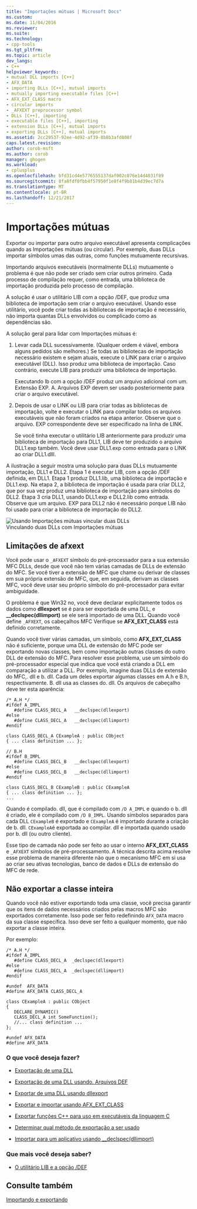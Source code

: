 ```yaml
---
title: "Importações mútuas | Microsoft Docs"
ms.custom: 
ms.date: 11/04/2016
ms.reviewer: 
ms.suite: 
ms.technology:
- cpp-tools
ms.tgt_pltfrm: 
ms.topic: article
dev_langs:
- C++
helpviewer_keywords:
- mutual DLL imports [C++]
- AFX_DATA
- importing DLLs [C++], mutual imports
- mutually importing executable files [C++]
- AFX_EXT_CLASS macro
- circular imports
- _AFXEXT preprocessor symbol
- DLLs [C++], importing
- executable files [C++], importing
- extension DLLs [C++], mutual imports
- exporting DLLs [C++], mutual imports
ms.assetid: 2cc29537-92ee-4d92-af39-8b8b3afd808f
caps.latest.revision: 
author: corob-msft
ms.author: corob
manager: ghogen
ms.workload:
- cplusplus
ms.openlocfilehash: bfd31cd4e5776555137daf002c076e14d4031f89
ms.sourcegitcommit: 8fa8fdf0fbb4f57950f1e8f4f9b81b4d39ec7d7a
ms.translationtype: MT
ms.contentlocale: pt-BR
ms.lasthandoff: 12/21/2017
---
```

# <a name="mutual-imports"></a>Importações mútuas
Exportar ou importar para outro arquivo executável apresenta complicações quando as Importações mútuas (ou circular). Por exemplo, duas DLLs importar símbolos umas das outras, como funções mutuamente recursivas.  
  
 Importando arquivos executáveis (normalmente DLLs) mutuamente o problema é que não pode ser criado sem criar outros primeiro. Cada processo de compilação requer, como entrada, uma biblioteca de importação produzida pelo processo de compilação.  
  
 A solução é usar o utilitário LIB com a opção /DEF, que produz uma biblioteca de importação sem criar o arquivo executável. Usando esse utilitário, você pode criar todas as bibliotecas de importação é necessário, não importa quantas DLLs envolvidos ou complicado como as dependências são.  
  
 A solução geral para lidar com Importações mútuas é:  
  
1.  Levar cada DLL sucessivamente. (Qualquer ordem é viável, embora alguns pedidos são melhores.) Se todas as bibliotecas de importação necessário existem e sejam atuais, execute o LINK para criar o arquivo executável (DLL). Isso produz uma biblioteca de importação. Caso contrário, execute LIB para produzir uma biblioteca de importação.  
  
     Executando lb com a opção /DEF produz um arquivo adicional com um. Extensão EXP. A. Arquivos EXP devem ser usado posteriormente para criar o arquivo executável.  
  
2.  Depois de usar o LINK ou LIB para criar todas as bibliotecas de importação, volte e executar o LINK para compilar todos os arquivos executáveis que não foram criados na etapa anterior. Observe que o arquivo. EXP correspondente deve ser especificado na linha de LINK.  
  
     Se você tinha executar o utilitário LIB anteriormente para produzir uma biblioteca de importação para DLL1, LIB deve ter produzido o arquivo DLL1.exp também. Você deve usar DLL1.exp como entrada para o LINK ao criar DLL1.dlll.  
  
 A ilustração a seguir mostra uma solução para duas DLLs mutuamente importação, DLL1 e DLL2. Etapa 1 é executar LIB, com a opção /DEF definida, em DLL1. Etapa 1 produz DLL1.lib, uma biblioteca de importação e DLL1.exp. Na etapa 2, a biblioteca de importação é usada para criar DLL2, que por sua vez produz uma biblioteca de importação para símbolos do DLL2. Etapa 3 cria DLL1, usando DLL1.exp e DLL2.lib como entrada. Observe que um arquivo. EXP para DLL2 não é necessário porque LIB não foi usado para criar a biblioteca de importação do DLL2.  
  
 ![Usando Importações mútuas vincular duas DLLs](../build/media/vc37yj1.gif "vc37YJ1")  
Vinculando duas DLLs com Importações mútuas  
  
## <a name="limitations-of-afxext"></a>Limitações de afxext  
 Você pode usar o `_AFXEXT` símbolo do pré-processador para a sua extensão MFC DLLs, desde que você não tem várias camadas de DLLs de extensão do MFC. Se você tiver a extensão de MFC que chame ou derivar de classes em sua própria extensão de MFC, que, em seguida, derivam as classes MFC, você deve usar seu próprio símbolo do pré-processador para evitar ambiguidade.  
  
 O problema é que Win32 no, você deve declarar explicitamente todos os dados como **dllexport** se é para ser exportada de uma DLL, e **__declspec(dllimport)** se ele será importado de uma DLL. Quando você define `_AFXEXT`, os cabeçalhos MFC Verifique se **AFX_EXT_CLASS** está definido corretamente.  
  
 Quando você tiver várias camadas, um símbolo, como **AFX_EXT_CLASS** não é suficiente, porque uma DLL de extensão do MFC pode ser exportando novas classes, bem como importação outras classes do outro DLL de extensão do MFC. Para resolver esse problema, use um símbolo do pré-processador especial que indica que você está criando a DLL em comparação a utilizar a DLL. Por exemplo, imagine duas DLLs de extensão do MFC,. dll e b. dll. Cada um deles exportar algumas classes em A.h e B.h, respectivamente. B. dll usa as classes do. dll. Os arquivos de cabeçalho deve ter esta aparência:  
  
```  
/* A.H */  
#ifdef A_IMPL  
   #define CLASS_DECL_A   __declspec(dllexport)  
#else  
   #define CLASS_DECL_A   __declspec(dllimport)  
#endif  
  
class CLASS_DECL_A CExampleA : public CObject  
{ ... class definition ... };  
  
// B.H  
#ifdef B_IMPL  
   #define CLASS_DECL_B   __declspec(dllexport)  
#else  
   #define CLASS_DECL_B   __declspec(dllimport)  
#endif  
  
class CLASS_DECL_B CExampleB : public CExampleA  
{ ... class definition ... };  
...  
```  
  
 Quando é compilado. dll, que é compilado com `/D A_IMPL` e quando o b. dll é criado, ele é compilado com `/D B_IMPL`. Usando símbolos separados para cada DLL `CExampleB` é exportado e `CExampleA` é importado durante a criação de b. dll. `CExampleA`é exportada ao compilar. dll e importada quando usado por b. dll (ou outro cliente).  
  
 Esse tipo de camada não pode ser feito ao usar o interno **AFX_EXT_CLASS** e `_AFXEXT` símbolos de pré-processamento. A técnica descrita acima resolve esse problema de maneira diferente não que o mecanismo MFC em si usa ao criar seu ativas tecnologias, banco de dados e DLLs de extensão do MFC de rede.  
  
## <a name="not-exporting-the-entire-class"></a>Não exportar a classe inteira  
 Quando você não estiver exportando toda uma classe, você precisa garantir que os itens de dados necessários criados pelas macros MFC são exportados corretamente. Isso pode ser feito redefinindo `AFX_DATA` macro da sua classe específica. Isso deve ser feito a qualquer momento, que não exportar a classe inteira.  
  
 Por exemplo:  
  
```  
/* A.H */  
#ifdef A_IMPL  
   #define CLASS_DECL_A  _declspec(dllexport)  
#else  
   #define CLASS_DECL_A  _declspec(dllimport)  
#endif  
  
#undef  AFX_DATA  
#define AFX_DATA CLASS_DECL_A  
  
class CExampleA : public CObject  
{  
   DECLARE_DYNAMIC()  
   CLASS_DECL_A int SomeFunction();  
   //... class definition ...  
};  
  
#undef AFX_DATA  
#define AFX_DATA  
```  
  
### <a name="what-do-you-want-to-do"></a>O que você deseja fazer?  
  
-   [Exportação de uma DLL](../build/exporting-from-a-dll.md)  
  
-   [Exportação de uma DLL usando. Arquivos DEF](../build/exporting-from-a-dll-using-def-files.md)  
  
-   [Exportar de uma DLL usando dllexport](../build/exporting-from-a-dll-using-declspec-dllexport.md)  
  
-   [Exportar e importar usando AFX_EXT_CLASS](../build/exporting-and-importing-using-afx-ext-class.md)  
  
-   [Exportar funções C++ para uso em executáveis da linguagem C](../build/exporting-cpp-functions-for-use-in-c-language-executables.md)  
  
-   [Determinar qual método de exportação a ser usado](../build/determining-which-exporting-method-to-use.md)  
  
-   [Importar para um aplicativo usando __declspec(dllimport)](../build/importing-into-an-application-using-declspec-dllimport.md)  
  
### <a name="what-do-you-want-to-know-more-about"></a>Que mais você deseja saber?  
  
-   [O utilitário LIB e a opção /DEF](../build/reference/lib-reference.md)  
  
## <a name="see-also"></a>Consulte também  
 [Importando e exportando](../build/importing-and-exporting.md)